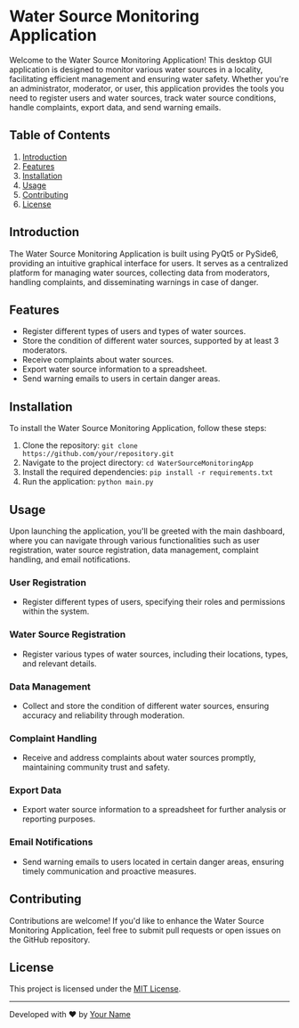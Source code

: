 # Water Source Monitoring Application

Welcome to the Water Source Monitoring Application! This desktop GUI application is designed to monitor various water sources in a locality, facilitating efficient management and ensuring water safety. Whether you're an administrator, moderator, or user, this application provides the tools you need to register users and water sources, track water source conditions, handle complaints, export data, and send warning emails.

## Table of Contents
1. [Introduction](#introduction)
2. [Features](#features)
3. [Installation](#installation)
4. [Usage](#usage)
5. [Contributing](#contributing)
6. [License](#license)

## Introduction
The Water Source Monitoring Application is built using PyQt5 or PySide6, providing an intuitive graphical interface for users. It serves as a centralized platform for managing water sources, collecting data from moderators, handling complaints, and disseminating warnings in case of danger.

## Features
- Register different types of users and types of water sources.
- Store the condition of different water sources, supported by at least 3 moderators.
- Receive complaints about water sources.
- Export water source information to a spreadsheet.
- Send warning emails to users in certain danger areas.

## Installation
To install the Water Source Monitoring Application, follow these steps:
1. Clone the repository: `git clone https://github.com/your/repository.git`
2. Navigate to the project directory: `cd WaterSourceMonitoringApp`
3. Install the required dependencies: `pip install -r requirements.txt`
4. Run the application: `python main.py`

## Usage
Upon launching the application, you'll be greeted with the main dashboard, where you can navigate through various functionalities such as user registration, water source registration, data management, complaint handling, and email notifications.

### User Registration
- Register different types of users, specifying their roles and permissions within the system.

### Water Source Registration
- Register various types of water sources, including their locations, types, and relevant details.

### Data Management
- Collect and store the condition of different water sources, ensuring accuracy and reliability through moderation.

### Complaint Handling
- Receive and address complaints about water sources promptly, maintaining community trust and safety.

### Export Data
- Export water source information to a spreadsheet for further analysis or reporting purposes.

### Email Notifications
- Send warning emails to users located in certain danger areas, ensuring timely communication and proactive measures.

## Contributing
Contributions are welcome! If you'd like to enhance the Water Source Monitoring Application, feel free to submit pull requests or open issues on the GitHub repository.

## License
This project is licensed under the [MIT License](LICENSE).

---
Developed with ❤️ by [Your Name](https://github.com/yourprofile)

